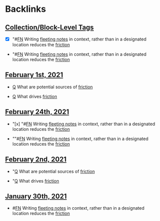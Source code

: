
# Backlinks
## [Collection/Block-Level Tags](<Collection/Block-Level Tags.md>)
- [x] "#[FN](<FN.md>) Writing [fleeting notes](<fleeting notes.md>) in context, rather than in a designated location reduces the [friction](<friction.md>)

- "#[FN](<FN.md>) Writing [fleeting notes](<fleeting notes.md>) in context, rather than in a designated location reduces the [friction](<friction.md>)

## [February 1st, 2021](<February 1st, 2021.md>)
- [Q](<Q.md>) What are potential sources of [friction](<friction.md>)

- [Q](<Q.md>) What drives [friction](<friction.md>)

## [February 24th, 2021](<February 24th, 2021.md>)
- "[x] "#[FN](<FN.md>) Writing [fleeting notes](<fleeting notes.md>) in context, rather than in a designated location reduces the [friction](<friction.md>)

- ""#[FN](<FN.md>) Writing [fleeting notes](<fleeting notes.md>) in context, rather than in a designated location reduces the [friction](<friction.md>)

## [February 2nd, 2021](<February 2nd, 2021.md>)
- "[Q](<Q.md>) What are potential sources of [friction](<friction.md>)

- "[Q](<Q.md>) What drives [friction](<friction.md>)

## [January 30th, 2021](<January 30th, 2021.md>)
- #[FN](<FN.md>) Writing [fleeting notes](<fleeting notes.md>) in context, rather than in a designated location reduces the [friction](<friction.md>)

